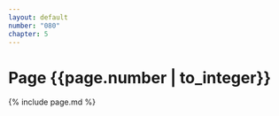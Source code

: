 ```yaml
---
layout: default
number: "080"
chapter: 5
---
```


# Page {{page.number | to_integer}}
{% include page.md %}

